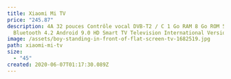 ```yaml
---
title: Xiaomi Mi TV
price: "245.87"
description: 4A 32 pouces Contrôle vocal DVB-T2 / C 1 Go RAM 8 Go ROM 5G WIFI
  Bluetooth 4.2 Android 9.0 HD Smart TV Television International Version - EU
image: /assets/boy-standing-in-front-of-flat-screen-tv-1682519.jpg
path: xiaomi-mi-tv
size:
  - "45"
created: 2020-06-07T01:17:30.089Z
---
```

